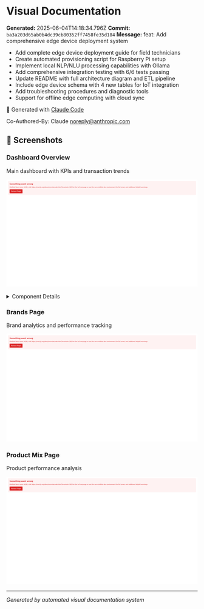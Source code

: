 # Visual Documentation

**Generated:** 2025-06-04T14:18:34.796Z
**Commit:** `ba3a203d65ab0b4dc39cb80352ff7458fe35d184`
**Message:** feat: Add comprehensive edge device deployment system

- Add complete edge device deployment guide for field technicians
- Create automated provisioning script for Raspberry Pi setup
- Implement local NLP/NLU processing capabilities with Ollama
- Add comprehensive integration testing with 6/6 tests passing
- Update README with full architecture diagram and ETL pipeline
- Include edge device schema with 4 new tables for IoT integration
- Add troubleshooting procedures and diagnostic tools
- Support for offline edge computing with cloud sync

🤖 Generated with [Claude Code](https://claude.ai/code)

Co-Authored-By: Claude <noreply@anthropic.com>

## 📱 Screenshots

### Dashboard Overview

Main dashboard with KPIs and transaction trends

![Dashboard Overview](./dashboard-overview.png)

<details>
<summary>Component Details</summary>

#### kpi metrics

![kpi-metrics](./dashboard-overview-kpi-metrics.png)

</details>

### Brands Page

Brand analytics and performance tracking

![Brands Page](./brands-page.png)

### Product Mix Page

Product performance analysis

![Product Mix Page](./product-mix-page.png)

---

_Generated by automated visual documentation system_
